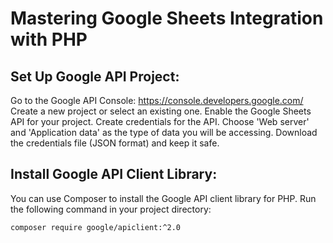 # Mastering Google Sheets Integration with PHP

## Set Up Google API Project:

Go to the Google API Console: https://console.developers.google.com/
Create a new project or select an existing one.
Enable the Google Sheets API for your project.
Create credentials for the API. Choose 'Web server' and 'Application data' as the type of data you will be accessing.
Download the credentials file (JSON format) and keep it safe.

## Install Google API Client Library:

You can use Composer to install the Google API client library for PHP. Run the following command in your project directory:

`composer require google/apiclient:^2.0`
